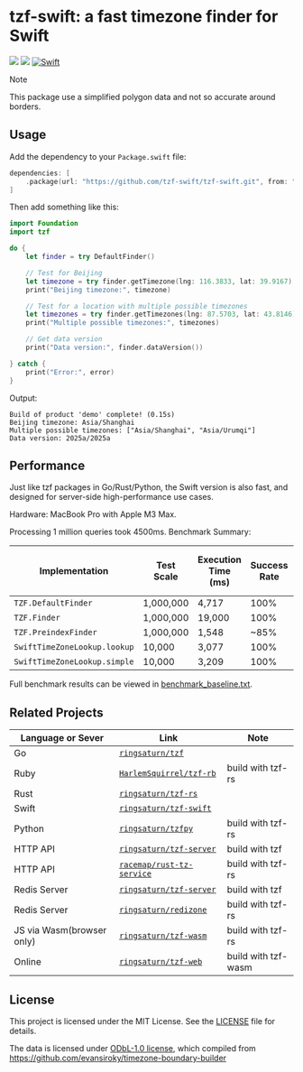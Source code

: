 # tzf-swift: a fast timezone finder for Swift

[![](https://img.shields.io/endpoint?url=https%3A%2F%2Fswiftpackageindex.com%2Fapi%2Fpackages%2Fringsaturn%2Ftzf-swift%2Fbadge%3Ftype%3Dswift-versions)](https://swiftpackageindex.com/ringsaturn/tzf-swift)
[![](https://img.shields.io/endpoint?url=https%3A%2F%2Fswiftpackageindex.com%2Fapi%2Fpackages%2Fringsaturn%2Ftzf-swift%2Fbadge%3Ftype%3Dplatforms)](https://swiftpackageindex.com/ringsaturn/tzf-swift)
[![Swift](https://github.com/ringsaturn/tzf-swift/actions/workflows/ci.yml/badge.svg)](https://github.com/ringsaturn/tzf-swift/actions/workflows/ci.yml)

> [!NOTE]
>
> This package use a simplified polygon data and not so accurate around borders.

## Usage

Add the dependency to your `Package.swift` file:

```swift
dependencies: [
    .package(url: "https://github.com/tzf-swift/tzf-swift.git", from: "0.2.0")
]
```

Then add something like this:

```swift
import Foundation
import tzf

do {
    let finder = try DefaultFinder()

    // Test for Beijing
    let timezone = try finder.getTimezone(lng: 116.3833, lat: 39.9167)
    print("Beijing timezone:", timezone)

    // Test for a location with multiple possible timezones
    let timezones = try finder.getTimezones(lng: 87.5703, lat: 43.8146)
    print("Multiple possible timezones:", timezones)

    // Get data version
    print("Data version:", finder.dataVersion())

} catch {
    print("Error:", error)
}
```

Output:

```
Build of product 'demo' complete! (0.15s)
Beijing timezone: Asia/Shanghai
Multiple possible timezones: ["Asia/Shanghai", "Asia/Urumqi"]
Data version: 2025a/2025a
```

## Performance

Just like tzf packages in Go/Rust/Python, the Swift version is also fast, and
designed for server-side high-performance use cases.

Hardware: MacBook Pro with Apple M3 Max.

Processing 1 million queries took 4500ms. Benchmark Summary:

| Implementation               | Test Scale | Execution Time (ms) | Success Rate | Operations per Second (op/sec) | Memory Usage (Peak MB) | Instructions (G) |
| ---------------------------- | ---------- | ------------------- | ------------ | ------------------------------ | ---------------------- | ---------------- |
| `TZF.DefaultFinder`          | 1,000,000  | 4,717               | 100%         | ~212,000                       | 129                    | 73               |
| `TZF.Finder`                 | 1,000,000  | 19,000              | 100%         | ~52,632                        | 115                    | 324              |
| `TZF.PreindexFinder`         | 1,000,000  | 1,548               | ~85%         | ~646,000                       | 129                    | 23               |
| `SwiftTimeZoneLookup.lookup` | 10,000     | 3,077               | 100%         | ~3,250                         | 105                    | 42               |
| `SwiftTimeZoneLookup.simple` | 10,000     | 3,209               | 100%         | ~3,116                         | 104                    | 45               |

Full benchmark results can be viewed in [benchmark_baseline.txt](./benchmark_baseline.txt).

## Related Projects

| Language or Sever         | Link                                                                    | Note                |
| ------------------------- | ----------------------------------------------------------------------- | ------------------- |
| Go                        | [`ringsaturn/tzf`](https://github.com/ringsaturn/tzf)                   |                     |
| Ruby                      | [`HarlemSquirrel/tzf-rb`](https://github.com/HarlemSquirrel/tzf-rb)     | build with tzf-rs   |
| Rust                      | [`ringsaturn/tzf-rs`](https://github.com/ringsaturn/tzf-rs)             |                     |
| Swift                     | [`ringsaturn/tzf-swift`](https://github.com/ringsaturn/tzf-swift)       |                     |
| Python                    | [`ringsaturn/tzfpy`](https://github.com/ringsaturn/tzfpy)               | build with tzf-rs   |
| HTTP API                  | [`ringsaturn/tzf-server`](https://github.com/ringsaturn/tzf-server)     | build with tzf      |
| HTTP API                  | [`racemap/rust-tz-service`](https://github.com/racemap/rust-tz-service) | build with tzf-rs   |
| Redis Server              | [`ringsaturn/tzf-server`](https://github.com/ringsaturn/tzf-server)     | build with tzf      |
| Redis Server              | [`ringsaturn/redizone`](https://github.com/ringsaturn/redizone)         | build with tzf-rs   |
| JS via Wasm(browser only) | [`ringsaturn/tzf-wasm`](https://github.com/ringsaturn/tzf-wasm)         | build with tzf-rs   |
| Online                    | [`ringsaturn/tzf-web`](https://github.com/ringsaturn/tzf-web)           | build with tzf-wasm |

## License

This project is licensed under the MIT License. See the [LICENSE](LICENSE) file
for details.

The data is licensed under [ODbL-1.0 license](./LICENSE_DATA), which compiled
from <https://github.com/evansiroky/timezone-boundary-builder>
